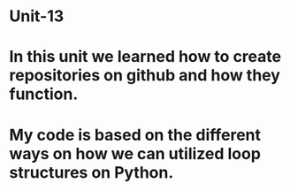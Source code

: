 # Unit-13

# In this unit we learned how to create repositories on github and how they function. 

# My code is based on the different ways on how we can utilized loop structures on Python.

